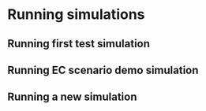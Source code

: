 # Running simulations

## Running first test simulation

## Running EC scenario demo simulation

## Running a new simulation
